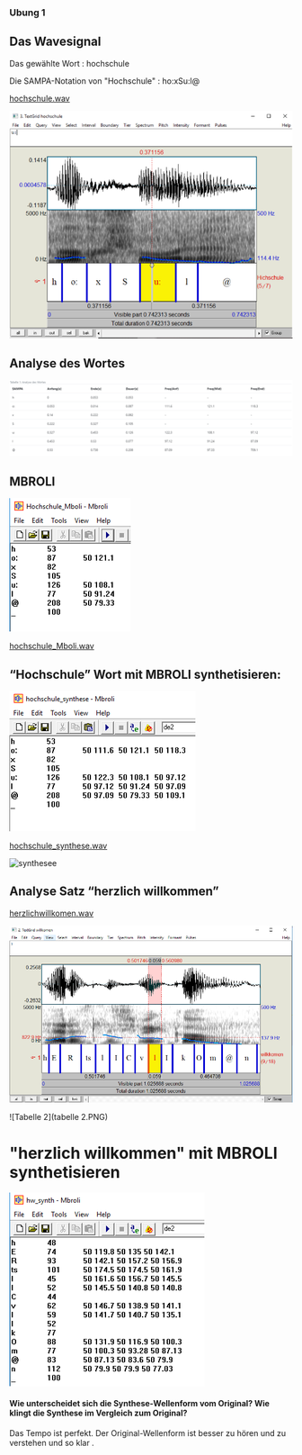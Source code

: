 ###  Ubung 1

##  Das Wavesignal
Das gewählte Wort : hochschule

Die SAMPA-Notation von "Hochschule" : ho:xSu:l@

[hochschule.wav](https://vocaroo.com/i/s1WPZiTJOgE5)

![Spektrum](Hochschule.PNG)

## Analyse des Wortes

![Tabelle 1](tabelle.PNG)

##  MBROLI 

![MBROLI](Hochschule_Mboli.png)


[hochschule_Mboli.wav](https://vocaroo.com/i/s1CptpcvBUj2)


##  “Hochschule” Wort mit MBROLI synthetisieren:

![synthese](hochschule_synthese.png)


[hochschule_synthese.wav](https://vocaroo.com/i/s1o51lwmUSQG)




![synthesee](hochschule_Mboli_sythese.png)


##  Analyse Satz “herzlich willkommen”


[herzlichwillkomen.wav](https://vocaroo.com/i/s0IP3fKjfsuV)


![praat](hw_praat.png)



![Tabelle 2](tabelle 2.PNG)


# "herzlich willkommen" mit MBROLI synthetisieren

![hw_synthese](hw_synthese.png)


#### Wie unterscheidet sich die Synthese-Wellenform vom Original? Wie klingt die Synthese im Vergleich zum Original?

Das Tempo ist perfekt.
Der Original-Wellenform ist besser zu hören und zu verstehen und so klar .
